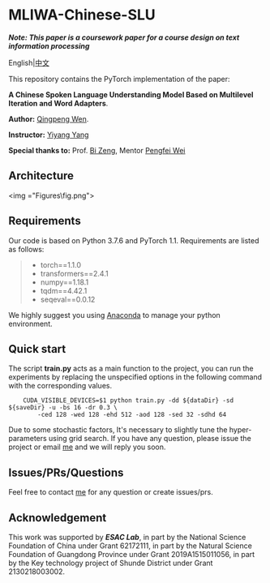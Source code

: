 # MLIWA-Chinese-SLU
***Note: This paper is a coursework paper for a course design on text information processing***

English|[中文](README_CN.md)

This repository contains the PyTorch implementation of the paper: 

****A Chinese Spoken Language Understanding Model Based on Multilevel Iteration and Word Adapters****. 

**Author:** [Qingpeng Wen](mailto:wqp@mail2.gdut.edu.cn). 

**Instructor:** [Yiyang Yang](mailto:yyygou_yang@163.com)

**Special thanks to:** Prof. [Bi Zeng](mailto:zb9215@gdut.edu.cn), Mentor [Pengfei Wei](mailto:wpf@gdut.edu.cn)
## Architecture

<img ="Figures\fig.png">

## Requirements
Our code is based on Python 3.7.6 and PyTorch 1.1. Requirements are listed as follows:
> - torch==1.1.0
> - transformers==2.4.1
> - numpy==1.18.1
> - tqdm==4.42.1
> - seqeval==0.0.12

We highly suggest you using [Anaconda](https://www.anaconda.com) to manage your python environment.

## Quick start
The script **train.py** acts as a main function to the project, you can run the experiments by replacing the unspecified options in the following command with the corresponding values.

```shell
    CUDA_VISIBLE_DEVICES=$1 python train.py -dd ${dataDir} -sd ${saveDir} -u -bs 16 -dr 0.3 \ 
        -ced 128 -wed 128 -ehd 512 -aod 128 -sed 32 -sdhd 64
```

Due to some stochastic factors, It's necessary to slightly tune the hyper-parameters using grid search. If you have any question, please issue the project or email [me](mailto:wqp@mail2.gdut.edu.cn) and we will reply you soon.


## Issues/PRs/Questions 

Feel free to contact [me](mailto:wqp@mail2.gdut.edu.cn) for any question or create issues/prs.

## Acknowledgement
This work was supported by ***ESAC Lab***, in part by the National Science Foundation of China under Grant 62172111, in part by the Natural Science Foundation of Guangdong Province under Grant 2019A1515011056, in part by the Key technology project of Shunde District under Grant 2130218003002.
